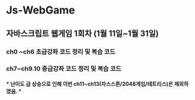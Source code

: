# Js-WebGame
<h2>자바스크립트 웹게임 1회차 (1월 11일~1월 31일)</h2> 
<h3> ch0 ~ch6 초급강좌 코드 정리 및 복습 코드 </h3>
<h3> ch7~ch9.10 중급강좌 코드 정리 및 복습 코드 </h3>
<h4> * 난이도 급 상승으로 인해 이번 ch11~ch13(자스스톤/2048게임/테트리스)은 제외하였음. *</h4> 
